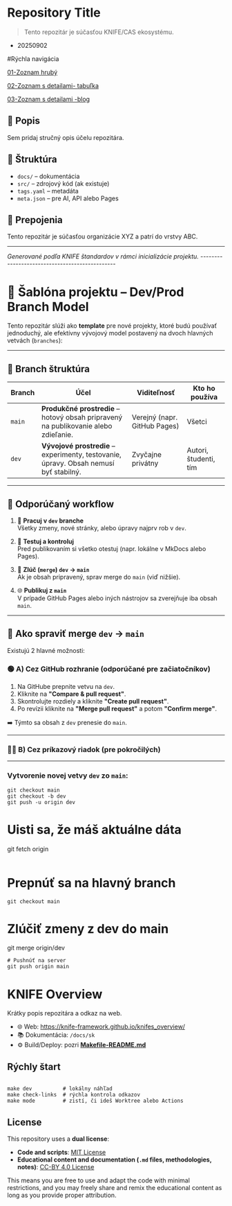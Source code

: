 # Repository Title

> Tento repozitár je súčasťou KNIFE/CAS ekosystému.
- 20250902
   
#Rýchla navigácia



[01-Zoznam hrubý ](/docs/sk/knifes/KNIFEsOverview.md)

[02-Zoznam s detailami- tabuľka ](/docs/sk/knifes/KNIFE_Overview_List.md)

[03-Zoznam s detailami -blog](/docs/sk/knifes/KNIFE_Overview_Details.md)


## 🧾 Popis
Sem pridaj stručný opis účelu repozitára.

## 📁 Štruktúra
- `docs/` – dokumentácia
- `src/` – zdrojový kód (ak existuje)
- `tags.yaml` – metadáta
- `meta.json` – pre AI, API alebo Pages

## 🔗 Prepojenia
Tento repozitár je súčasťou organizácie XYZ a patrí do vrstvy ABC.

---

*Generované podľa KNIFE štandardov v rámci inicializácie projektu.*
    -----------------------------------------------

    
# 🧪 Šablóna projektu – Dev/Prod Branch Model

Tento repozitár slúži ako **template** pre nové projekty, ktoré budú používať jednoduchý, ale efektívny vývojový model postavený na dvoch hlavných vetvách (`branches`):

---

## 🌳 Branch štruktúra

| Branch | Účel | Viditeľnosť | Kto ho používa |
|--------|------|--------------|----------------|
| `main` | **Produkčné prostredie** – hotový obsah pripravený na publikovanie alebo zdieľanie. | Verejný (napr. GitHub Pages) | Všetci |
| `dev`  | **Vývojové prostredie** – experimenty, testovanie, úpravy. Obsah nemusí byť stabilný. | Zvyčajne privátny | Autori, študenti, tím |

---

## 🔄 Odporúčaný workflow

1. 🔧 **Pracuj v `dev` branche**  
   Všetky zmeny, nové stránky, alebo úpravy najprv rob v `dev`.

2. 🧪 **Testuj a kontroluj**  
   Pred publikovaním si všetko otestuj (napr. lokálne v MkDocs alebo Pages).

3. 🔀 **Zlúč (`merge`) `dev` → `main`**  
   Ak je obsah pripravený, sprav merge do `main` (viď nižšie).

4. 🌐 **Publikuj z `main`**  
   V prípade GitHub Pages alebo iných nástrojov sa zverejňuje iba obsah `main`.

---

## 🔀 Ako spraviť merge `dev` → `main`

Existujú 2 hlavné možnosti:

### 🟢 A) Cez GitHub rozhranie (odporúčané pre začiatočníkov)

1. Na GitHube prepnite vetvu na `dev`.
2. Kliknite na **"Compare & pull request"**.
3. Skontrolujte rozdiely a kliknite **"Create pull request"**.
4. Po revízii kliknite na **"Merge pull request"** a potom **"Confirm merge"**.

➡️ Týmto sa obsah z `dev` prenesie do `main`.

---

### 🧑‍💻 B) Cez príkazový riadok (pre pokročilých)
---


### Vytvorenie novej vetvy `dev` zo `main`:

```
git checkout main
git checkout -b dev
git push -u origin dev
```
# Uisti sa, že máš aktuálne dáta
git fetch origin

```
```
# Prepnúť sa na hlavný branch
```
git checkout main
```
# Zlúčiť zmeny z dev do main
git merge origin/dev
```
# Pushnúť na server
git push origin main
```
# KNIFE Overview

Krátky popis repozitára a odkaz na web.

- 🌐 Web: https://knife-framework.github.io/knifes_overview/
- 📚 Dokumentácia: `/docs/sk`
- ⚙️ Build/Deploy: pozri **[Makefile-README.md](./Makefile-README.md)**

## Rýchly štart

```

make dev          # lokálny náhľad
make check-links  # rýchla kontrola odkazov
make mode         # zistí, či ideš Worktree alebo Actions

```

## License

This repository uses a **dual license**:

- **Code and scripts**: [MIT License](./LICENSE)  
- **Educational content and documentation (`.md` files, methodologies, notes)**: [CC-BY 4.0 License](./LICENSE-DOCS)  

This means you are free to use and adapt the code with minimal restrictions, and you may freely
share and remix the educational content as long as you provide proper attribution.

